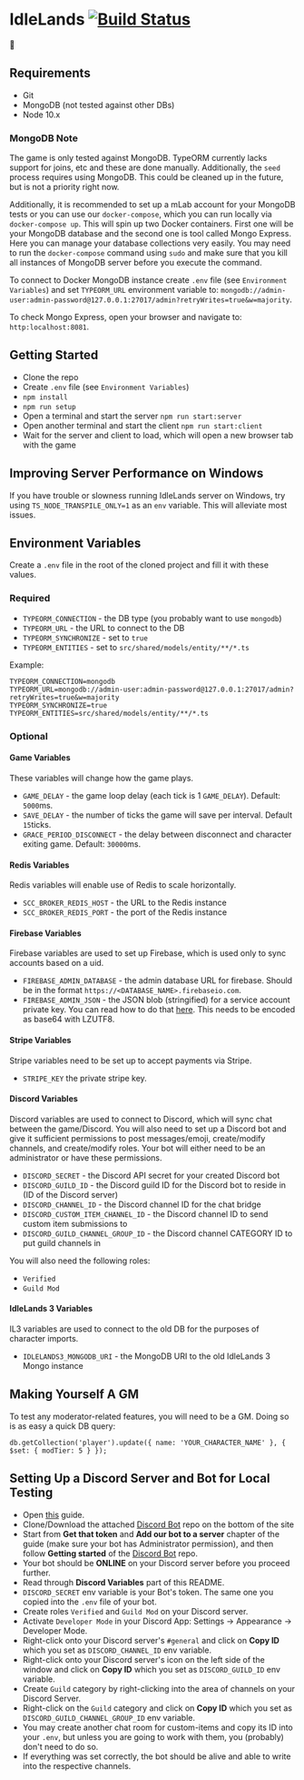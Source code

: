 # IdleLands [![Build Status](https://travis-ci.org/IdleLands/IdleLands.svg?branch=master)](https://travis-ci.org/IdleLands/IdleLands)

🎉

## Requirements

* Git
* MongoDB (not tested against other DBs)
* Node 10.x

### MongoDB Note

The game is only tested against MongoDB. TypeORM currently lacks support for joins, etc and these are done manually. Additionally, the `seed` process requires using MongoDB. This could be cleaned up in the future, but is not a priority right now.

Additionally, it is recommended to set up a mLab account for your MongoDB tests or you can use our `docker-compose`, which you can run locally via `docker-compose up`.
This will spin up two Docker containers. First one will be your MongoDB database and the second one is tool called Mongo Express. Here you can manage your database collections very easily.
You may need to run the `docker-compose` command using `sudo` and make sure that you kill all instances of MongoDB server before you execute the command.

To connect to Docker MongoDB instance create `.env` file (see `Environment Variables`) and set `TYPEORM_URL` environment variable to: `mongodb://admin-user:admin-password@127.0.0.1:27017/admin?retryWrites=true&w=majority`.

To check Mongo Express, open your browser and navigate to: `http:localhost:8081`.


## Getting Started

* Clone the repo
* Create `.env` file (see `Environment Variables`)
* `npm install`
* `npm run setup`
* Open a terminal and start the server `npm run start:server`
* Open another terminal and start the client `npm run start:client`
* Wait for the server and client to load, which will open a new browser tab with the game

## Improving Server Performance on Windows

If you have trouble or slowness running IdleLands server on Windows, try using `TS_NODE_TRANSPILE_ONLY=1` as an `env` variable. This will alleviate most issues.

## Environment Variables

Create a `.env` file in the root of the cloned project and fill it with these values.

### Required

* `TYPEORM_CONNECTION` - the DB type (you probably want to use `mongodb`)
* `TYPEORM_URL` - the URL to connect to the DB
* `TYPEORM_SYNCHRONIZE` - set to `true`
* `TYPEORM_ENTITIES` - set to `src/shared/models/entity/**/*.ts`

Example:
```
TYPEORM_CONNECTION=mongodb
TYPEORM_URL=mongodb://admin-user:admin-password@127.0.0.1:27017/admin?retryWrites=true&w=majority
TYPEORM_SYNCHRONIZE=true
TYPEORM_ENTITIES=src/shared/models/entity/**/*.ts
```

### Optional

#### Game Variables

These variables will change how the game plays.

* `GAME_DELAY` - the game loop delay (each tick is 1 `GAME_DELAY`). Default: `5000`ms.
* `SAVE_DELAY` - the number of ticks the game will save per interval. Default `15`ticks.
* `GRACE_PERIOD_DISCONNECT` - the delay between disconnect and character exiting game. Default: `30000`ms.

#### Redis Variables

Redis variables will enable use of Redis to scale horizontally.

* `SCC_BROKER_REDIS_HOST` - the URL to the Redis instance
* `SCC_BROKER_REDIS_PORT` - the port of the Redis instance

#### Firebase Variables

Firebase variables are used to set up Firebase, which is used only to sync accounts based on a uid.

* `FIREBASE_ADMIN_DATABASE` - the admin database URL for firebase. Should be in the format `https://<DATABASE_NAME>.firebaseio.com`.
* `FIREBASE_ADMIN_JSON` - the JSON blob (stringified) for a service account private key. You can read how to do that [here](https://firebase.google.com/docs/admin/setup). This needs to be encoded as base64 with LZUTF8.

#### Stripe Variables

Stripe variables need to be set up to accept payments via Stripe.

* `STRIPE_KEY` the private stripe key.

#### Discord Variables

Discord variables are used to connect to Discord, which will sync chat between the game/Discord. You will also need to set up a Discord bot and give it sufficient permissions to post messages/emoji, create/modify channels, and create/modify roles. Your bot will either need to be an administrator or have these permissions. 

* `DISCORD_SECRET` - the Discord API secret for your created Discord bot
* `DISCORD_GUILD_ID` - the Discord guild ID for the Discord bot to reside in (ID of the Discord server)
* `DISCORD_CHANNEL_ID` - the Discord channel ID for the chat bridge
* `DISCORD_CUSTOM_ITEM_CHANNEL_ID` - the Discord channel ID to send custom item submissions to
* `DISCORD_GUILD_CHANNEL_GROUP_ID` - the Discord channel CATEGORY ID to put guild channels in

You will also need the following roles:

* `Verified`
* `Guild Mod`

#### IdleLands 3 Variables

IL3 variables are used to connect to the old DB for the purposes of character imports.

* `IDLELANDS3_MONGODB_URI` - the MongoDB URI to the old IdleLands 3 Mongo instance

## Making Yourself A GM

To test any moderator-related features, you will need to be a GM. Doing so is as easy a quick DB query:

```
db.getCollection('player').update({ name: 'YOUR_CHARACTER_NAME' }, { $set: { modTier: 5 } });
```

## Setting Up a Discord Server and Bot for Local Testing

* Open [this](https://thomlom.dev/create-a-discord-bot-under-15-minutes/) guide.
* Clone/Download the attached [Discord Bot](https://github.com/thomlom/discord-bot-example) repo on the bottom of the site
* Start from **Get that token** and **Add our bot to a server** chapter of the guide (make sure your bot has Administrator permission), and then follow **Getting started** of the [Discord Bot](https://github.com/thomlom/discord-bot-example) repo.
* Your bot should be **ONLINE** on your Discord server before you proceed further.
* Read through **Discord Variables** part of this README.
* `DISCORD_SECRET` env variable is your Bot's token. The same one you copied into the `.env` file of your bot.
* Create roles `Verified` and `Guild Mod` on your Discord server.
* Activate `Developer Mode` in your Discord App: Settings -> Appearance -> Developer Mode.
* Right-click onto your Discord server's `#general` and click on **Copy ID** which you set as `DISCORD_CHANNEL_ID` env variable.
* Right-click onto your Discord server's icon on the left side of the window and click on **Copy ID** which you set as `DISCORD_GUILD_ID` env variable.
* Create `Guild` category by right-clicking into the area of channels on your Discord Server.
* Right-click on the `Guild` category and click on **Copy ID** which you set as `DISCORD_GUILD_CHANNEL_GROUP_ID` env variable.
* You may create another chat room for custom-items and copy its ID into your `.env`, but unless you are going to work with them, you (probably) don't need to do so.
* If everything was set correctly, the bot should be alive and able to write into the respective channels.
